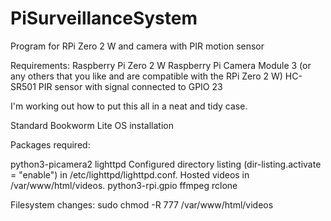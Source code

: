 # PiSurveillanceSystem
Program for RPi Zero 2 W and camera with PIR motion sensor

Requirements:
Raspberry Pi Zero 2 W
Raspberry Pi Camera Module 3 (or any others that you like and are compatible with the RPi Zero 2 W)
HC-SR501 PIR sensor with signal connected to GPIO 23
  
I'm working out how to put this all in a neat and tidy case.

Standard Bookworm Lite OS installation

Packages required:

python3-picamera2
lighttpd
Configured directory listing (dir-listing.activate = "enable") in /etc/lighttpd/lighttpd.conf.
Hosted videos in /var/www/html/videos.
python3-rpi.gpio
ffmpeg
rclone

Filesystem changes:
sudo chmod -R 777 /var/www/html/videos
